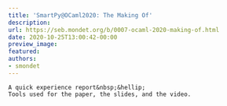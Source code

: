 ```yaml
---
title: 'SmartPy@OCaml2020: The Making Of'
description:
url: https://seb.mondet.org/b/0007-ocaml-2020-making-of.html
date: 2020-10-25T13:00:42-00:00
preview_image:
featured:
authors:
- smondet
---
```



    A quick experience report&nbsp;&hellip;
    Tools used for the paper, the slides, and the video.
   
